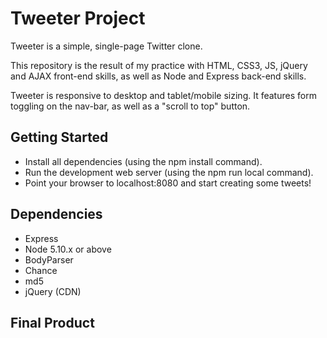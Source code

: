 # Tweeter Project

Tweeter is a simple, single-page Twitter clone.

This repository is the result of my practice with HTML, CSS3, JS, jQuery and AJAX front-end skills, as well as Node and Express back-end skills.

Tweeter is responsive to desktop and tablet/mobile sizing. It features form toggling on the nav-bar, as well as a "scroll to top" button.

## Getting Started

- Install all dependencies (using the npm install command).
- Run the development web server (using the npm run local command).
- Point your browser to localhost:8080 and start creating some tweets!

## Dependencies

- Express
- Node 5.10.x or above
- BodyParser
- Chance
- md5
- jQuery (CDN)

## Final Product
